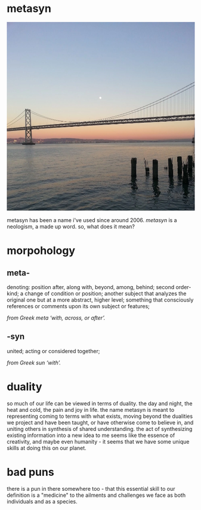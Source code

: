 # metasyn

<img src="resources/img/bay_bridge.webp"><img>

metasyn has been a name i've used since around 2006. _metasyn_ is a neologism,
a made up word. so, what does it mean?

# morpohology

## meta-

denoting: position after, along with, beyond, among, behind; second
order-kind; a change of condition or position; another subject that
analyzes the original one but at a more abstract, higher level;
something that consciously references or comments upon its own subject
or features;

_from Greek meta ‘with, across, or after’._

## -syn

united; acting or considered together;

_from Greek sun ‘with’._

# duality

so much of our life can be viewed in terms of duality. the day and night,
the heat and cold, the pain and joy in life. the name metasyn is meant to
representing coming to terms with what exists, moving beyond the dualities we
project and have been taught, or have otherwise come to believe in, and uniting
others in synthesis of shared understanding. the act of synthesizing existing
information into a new idea to me seems like the essence of creativity, and
maybe even humanity - it seems that we have some unique skills at doing this on
our planet.

# bad puns

there is a pun in there somewhere too - that this essential skill to our
definition is a "medicine" to the ailments and challenges we face as both
individuals and as a species.
